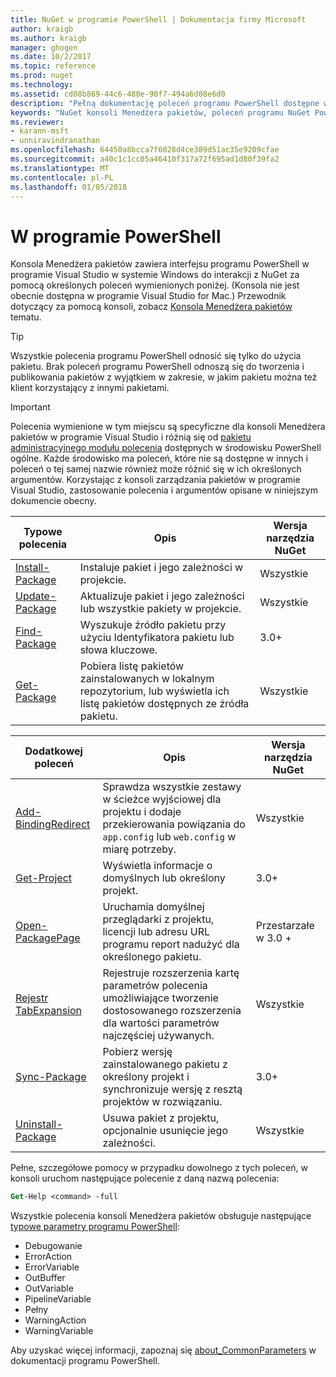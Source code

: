 ```yaml
---
title: NuGet w programie PowerShell | Dokumentacja firmy Microsoft
author: kraigb
ms.author: kraigb
manager: ghogen
ms.date: 10/2/2017
ms.topic: reference
ms.prod: nuget
ms.technology: 
ms.assetid: cd08b869-44c6-480e-90f7-494a6d08e6d0
description: "Pełną dokumentację poleceń programu PowerShell dostępne w konsoli Menedżera pakietów NuGet w programie Visual Studio."
keywords: "NuGet konsoli Menedżera pakietów, poleceń programu NuGet Powershell NuGet w programie PowerShell"
ms.reviewer:
- karann-msft
- unniravindranathan
ms.openlocfilehash: 64450a8bcca7f6028d4ce389d51ac35e9209cfae
ms.sourcegitcommit: a40c1c1cc05a46410f317a72f695ad1d80f39fa2
ms.translationtype: MT
ms.contentlocale: pl-PL
ms.lasthandoff: 01/05/2018
---
```

# <a name="powershell-reference"></a>W programie PowerShell

Konsola Menedżera pakietów zawiera interfejsu programu PowerShell w programie Visual Studio w systemie Windows do interakcji z NuGet za pomocą określonych poleceń wymienionych poniżej. (Konsola nie jest obecnie dostępna w programie Visual Studio for Mac.) Przewodnik dotyczący za pomocą konsoli, zobacz [Konsola Menedżera pakietów](../tools/package-manager-console.md) tematu.

> [!Tip]
> Wszystkie polecenia programu PowerShell odnosić się tylko do użycia pakietu. Brak poleceń programu PowerShell odnoszą się do tworzenia i publikowania pakietów z wyjątkiem w zakresie, w jakim pakietu można też klient korzystający z innymi pakietami.

> [!Important]
> Polecenia wymienione w tym miejscu są specyficzne dla konsoli Menedżera pakietów w programie Visual Studio i różnią się od [pakietu administracyjnego modułu polecenia](/powershell/module/packagemanagement/?view=powershell-6) dostępnych w środowisku PowerShell ogólne. Każde środowisko ma poleceń, które nie są dostępne w innych i poleceń o tej samej nazwie również może różnić się w ich określonych argumentów. Korzystając z konsoli zarządzania pakietów w programie Visual Studio, zastosowanie polecenia i argumentów opisane w niniejszym dokumencie obecny.

| Typowe polecenia | Opis | Wersja narzędzia NuGet |
| --- | --- | --- |
| [Install-Package](ps-ref-install-package.md) | Instaluje pakiet i jego zależności w projekcie. | Wszystkie |
| [Update-Package](ps-ref-update-package.md) | Aktualizuje pakiet i jego zależności lub wszystkie pakiety w projekcie. | Wszystkie |
| [Find-Package](ps-ref-find-package.md) | Wyszukuje źródło pakietu przy użyciu Identyfikatora pakietu lub słowa kluczowe. | 3.0+ |
| [Get-Package](ps-ref-get-package.md) | Pobiera listę pakietów zainstalowanych w lokalnym repozytorium, lub wyświetla ich listę pakietów dostępnych ze źródła pakietu. | Wszystkie |

| Dodatkowej poleceń | Opis | Wersja narzędzia NuGet |
| --- | --- | --- |
| [Add-BindingRedirect](ps-ref-add-bindingredirect.md) | Sprawdza wszystkie zestawy w ścieżce wyjściowej dla projektu i dodaje przekierowania powiązania do `app.config` lub `web.config` w miarę potrzeby. | Wszystkie |
| [Get-Project](ps-ref-get-project.md) | Wyświetla informacje o domyślnych lub określony projekt. | 3.0+ |
| [Open-PackagePage](ps-ref-open-packagepage.md) | Uruchamia domyślnej przeglądarki z projektu, licencji lub adresu URL programu report nadużyć dla określonego pakietu. | Przestarzałe w 3.0 + |
| [Rejestr TabExpansion](ps-ref-register-tabexpansion.md) | Rejestruje rozszerzenia kartę parametrów polecenia umożliwiające tworzenie dostosowanego rozszerzenia dla wartości parametrów najczęściej używanych. | Wszystkie |
| [Sync-Package](ps-ref-sync-package.md) | Pobierz wersję zainstalowanego pakietu z określony projekt i synchronizuje wersję z resztą projektów w rozwiązaniu. | 3.0+ |
| [Uninstall-Package](ps-ref-uninstall-package.md) | Usuwa pakiet z projektu, opcjonalnie usunięcie jego zależności. | Wszystkie |

Pełne, szczegółowe pomocy w przypadku dowolnego z tych poleceń, w konsoli uruchom następujące polecenie z daną nazwą polecenia:

```ps
Get-Help <command> -full
```

Wszystkie polecenia konsoli Menedżera pakietów obsługuje następujące [typowe parametry programu PowerShell](http://go.microsoft.com/fwlink/?LinkID=113216):

- Debugowanie
- ErrorAction
- ErrorVariable
- OutBuffer
- OutVariable
- PipelineVariable
- Pełny
- WarningAction
- WarningVariable

Aby uzyskać więcej informacji, zapoznaj się [about_CommonParameters](http://go.microsoft.com/fwlink/?LinkID=113216) w dokumentacji programu PowerShell.
